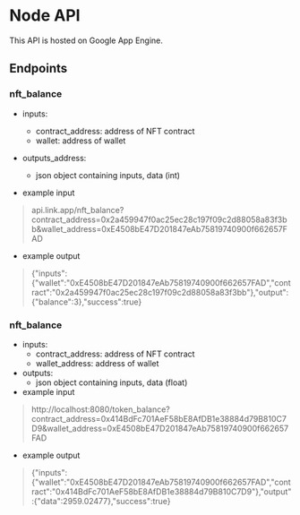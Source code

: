 # Node API
This API is hosted on Google App Engine.

## Endpoints
### nft_balance
- inputs: 
  - contract_address: address of NFT contract 
  - wallet: address of wallet
- outputs_address:
  - json object containing inputs, data (int)

- example input
> api.link.app/nft_balance?contract_address=0x2a459947f0ac25ec28c197f09c2d88058a83f3bb&wallet_address=0xE4508bE47D201847eAb75819740900f662657FAD
- example output
> {"inputs":{"wallet":"0xE4508bE47D201847eAb75819740900f662657FAD","contract":"0x2a459947f0ac25ec28c197f09c2d88058a83f3bb"},"output":{"balance":3},"success":true}


### nft_balance
- inputs: 
  - contract_address: address of NFT contract 
  - wallet_address: address of wallet
- outputs:
  - json object containing inputs, data (float)
- example input
> http://localhost:8080/token_balance?contract_address=0x414BdFc701AeF58bE8AfDB1e38884d79B810C7D9&wallet_address=0xE4508bE47D201847eAb75819740900f662657FAD
- example output
> {"inputs":{"wallet":"0xE4508bE47D201847eAb75819740900f662657FAD","contract":"0x414BdFc701AeF58bE8AfDB1e38884d79B810C7D9"},"output":{"data":2959.02477},"success":true}
